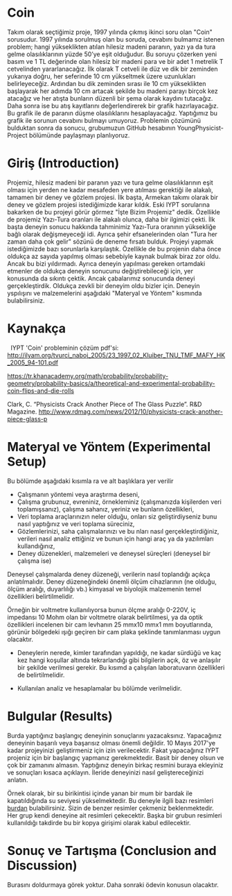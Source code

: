 # Coin
Takım olarak seçtiğimiz proje, 1997 yılında çıkmış ikinci soru olan "Coin" sorusudur. 1997 yılında sorulmuş olan bu soruda, cevabını bulmamız istenen problem; hangi yükseklikten atılan hilesiz madeni paranın, yazı ya da tura gelme olasılıklarının yüzde 50’ye eşit olduğudur. Bu soruyu çözerken yeni basım ve 1 TL değerinde olan hilesiz bir madeni para ve bir adet 1 metrelik T cetvelinden yararlanacağız. İlk olarak T cetveli ile düz ve dik bir zeminden yukarıya doğru, her seferinde 10 cm yükseltmek üzere uzunlukları belirleyeceğiz. Ardından bu dik zeminden sırası ile 10 cm yükseklikten başlayarak her adımda 10 cm artacak şekilde bu madeni parayı birçok kez atacağız ve her atışta bunların düzenli bir şema olarak kaydını tutacağız. Daha sonra ise bu atış kayıtlarını değerlendirerek bir grafik hazırlayacağız. Bu grafik ile de paranın düşme olasılıklarını hesaplayacağız. Yaptığımız bu grafik ile sorunun cevabını bulmayı umuyoruz. Problemin çözümünü bulduktan sonra da sonucu, grubumuzun GitHub hesabının YoungPhysicist-Project bölümünde paylaşmayı planlıyoruz.

# Giriş (Introduction)
Projemiz, hilesiz madeni bir paranın yazı ve tura gelme olasılıklarının eşit olması için yerden ne kadar mesafeden yere atılması gerektiği ile alakalı, tamamen bir deney ve gözlem projesi. İlk başta, Armekan takımı olarak bir deney ve gözlem projesi istediğimizde karar kıldık. Eski IYPT sorularına bakarken de bu projeyi görür görmez "İşte Bizim Projemiz" dedik. Özellikle de projemiz Yazı-Tura oranları ile alakalı olunca, daha bir ilgimizi çekti. İlk başta deneyin sonucu hakkında tahminimiz Yazı-Tura oranının yüksekliğe bağlı olarak değişmeyeceği idi. Ayrıca şehir efsanelerinden olan "Tura her zaman daha çok gelir" sözünü de deneme fırsatı bulduk. Projeyi yapmak istediğimizde bazı sorunlarla karşılaştık. Özellikle de bu projenin daha önce oldukça az sayıda yapılmış olması sebebiyle kaynak bulmak biraz zor oldu. Ancak bu bizi yıldırmadı. Ayrıca deneyin yapılması gereken ortamdaki etmenler de oldukça deneyin sonucunu değiştirebileceği için, yer konusunda da sıkıntı çektik. Ancak çabalarımız sonucunda deneyi gerçekleştirdik. Oldukça zevkli bir deneyim oldu bizler için. Deneyin yspılışını ve malzemelerini aşağıdaki "Materyal ve Yöntem" kısmında bulabilirsiniz.
 
# Kaynakça
 
IYPT 'Coin' probleminin çözüm pdf'si: http://ilyam.org/tvurci_naboj_2005/23_1997_02_Kluiber_TNU_TMF_MAFY_HK_2005_94-101.pdf

https://tr.khanacademy.org/math/probability/probability-geometry/probability-basics/a/theoretical-and-experimental-probability-coin-flips-and-die-rolls

Clark, C. “Physicists Crack Another Piece of The Glass Puzzle”. R&D Magazine. http://www.rdmag.com/news/2012/10/physicists-crack-another-piece-glass-p

# Materyal ve Yöntem (Experimental Setup)

Bu bölümde aşağıdaki kısımla
ra ve alt başlıklara yer verilir

* Çalışmanın yöntemi veya araştırma deseni,
* Çalışma  grubunuz,  evreniniz,  örnekleminiz 
(çalışmanızda  kişilerden  veri  toplamışsanız),  çalışma 
sahanız, yeriniz ve bunların özellikleri,
* Veri toplama araçlarınızın neler olduğu, onları  siz geliştirdiyseniz bunu nasıl yaptığınız ve  veri 
toplama süreciniz,
* Gözlemlerinizi, saha çalışmalarınızı ve bu
nları nasıl gerçekleştirdiğiniz, verileri nasıl analiz ettiğiniz ve 
bunun için hangi araç ya da yazılımları kullandığınız,
* Deney düzenekleri, malzemeleri ve deneysel süreçleri (deneysel bir çalışma ise)

Deneysel çalışmalarda deney düzeneği, verilerin nasıl toplandığı açıkça anlatılmalıdır. Deney düzeneğindeki 
önemli ölçüm cihazlarının (ne olduğu, ölçüm aralığı, duyarlılığı vb.) kimyasal ve biyolojik malzemenin temel 
özellikleri  belirtilmelidir.  

Örneğin  bir voltmetre  kullanılıyorsa  bunun  ölçme  aralığı 0-220V, iç impedansı 10 Mohm olan bir voltmetre olarak belirtilmesi, ya da optik özellikleri incelenen bir cam 
levhanın 25 mmx10 mmx1 mm boyutlarında, görünür bölgedeki ışığı geçiren bir cam plaka şeklinde tanımlanması 
uygun olacaktır. 

* Deneylerin nerede, kimler tarafından yapıldığı, ne kadar sürdüğü ve kaç kez hangi koşullar altında 
tekrarlandığı gibi bilgilerin açık, öz ve anlaşılır bir şekilde verilmesi gerekir. Bu kısımd
a çalışılan 
laboratuvarın özellikleri de belirtilmelidir. 

* Kullanılan analiz ve hesaplamalar bu bölümde verilmelidir.

# Bulgular (Results)
Burda yaptığınız başlangıç deneyinin sonuçlarını yazacaksınız. Yapacağınız deneyinin başarılı veya başarısız olması önemli değildir. 10 Mayıs 2017'ye kadar projeyinizi geliştirmeniz için izin verilecektir. Fakat yapacağınız IYPT projeniz için bir başlangıç yapmanız gerekmektedir. Basit bir deney olsun ve çok bir zamanını almasın. Yaptığınız deneyin birkaç resmini buraya ekleyiniz ve sonuçları kısaca açıklayın. İleride deneyinizi nasıl geliştereceğinizi anlatın. 

Örnek olarak, bir su birikintisi içinde yanan bir mum bir bardak ile kapatıldığında su seviyesi yükselmektedir. Bu deneyle ilgili bazı resimleri [burdan](https://www.stevespanglerscience.com/lab/experiments/why-does-the-water-rise/) bulabilirsiniz. Sizin de benzer resimler çekmeniz beklenmektedir. Her grup kendi deneyine ait resimleri çekecektir. Başka bir grubun resimleri kullanıldığı takdirde bu bir kopya girişimi olarak kabul edilecektir. 


# Sonuç ve Tartışma (Conclusion and Discussion) 
Burasını doldurmaya görek yoktur. Daha sonraki ödevin konusun olacaktır. 


